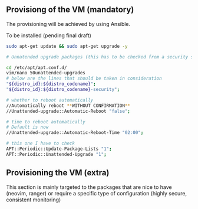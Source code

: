## Provisiong of the VM (mandatory)

The provisioning will be achieved by using Ansible.

To be installed (pending final draft)

```bash
sudo apt-get update && sudo apt-get upgrade -y

# Unnatended upgrade packages (this has to be checked from a security standpoint)

cd /etc/apt/apt.conf.d/
vim/nano 50unattended-upgrades
# below are the lines that should be taken in consideration
"${distro_id}:${distro_codename}";
"${distro_id}:${distro_codename}-security";

# whether to reboot automatically
//Automatically reboot **WITHOUT CONFIRMATION**
//Unattended-upgrade::Automatic-Reboot "false";

# time to reboot automatically
# Default is now
//Unattended-upgrade::Automatic-Reboot-Time "02:00";

# this one I have to check
APT::Periodic::Update-Package-Lists "1";
APT::Periodic::Unattended-Upgrade "1";

```

## Provisioning the VM (extra)

This section is mainly targeted to the packages that are nice to have (neovim, ranger) or require a specific type of configuration (highly secure, consistent monitoring)
